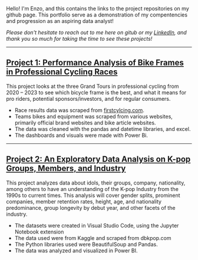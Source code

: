 Hello! I'm Enzo, and this contains the links to the project repositories on my github page. This portfolio serve as a demonstration of my compentencies and progression as an aspiring data analyst!

_Please don't hesitate to reach out to me here on gitub or my [LinkedIn](https://www.linkedin.com/in/enzo-pimentel-002422276/), and thank you so much for taking the time to see these projects!_

---
## [Project 1: Performance Analysis of Bike Frames in Professional Cycling Races](https://github.com/enzopimentel/Bike-Frames-in-Grand-Tour-Wins)

This project looks at the three Grand Tours in professional cycling from 2020 – 2023 to see which bicycle frame is the best, and what it means for pro riders, potential sponsors/investors, and for regular consumers. 

* Race results data was scraped from [firstcylcing.com](https://firstcycling.com/).
* Teams bikes and equipment was scraped from various websites, primarily official brand websites and bike article websites.
* The data was cleaned with the pandas and datetime libraries, and excel.
* The dashboards and visuals were made with Power Bi.
---
## [Project 2: An Exploratory Data Analysis on K-pop Groups, Members, and Industry](https://github.com/enzopimentel/K-pop-Industry-Exploratory-Analysis)

This project analyzes data about idols, their groups, company, nationality, among others to have an understanding of the K-pop Industry from the 1990s to current times. This analysis will cover gender splits, prominent companies, member retention rates, height, age, and nationality predominance, group longevity by debut year, and other facets of the industry.

* The datasets were created in Visual Studio Code, using the Jupyter Notebook extension
* The data used were from Kaggle and scraped from dbkpop.com
* The Python libraries used were BeautifulSoup and Pandas.
* The data was analyzed and visualized in Power BI.
